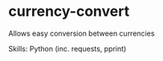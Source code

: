 # currency-convert

Allows easy conversion between currencies

Skills: Python (inc. requests, pprint)
